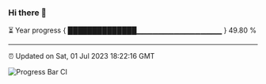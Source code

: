 ### Hi there 👋

⏳ Year progress { ██████████████▁▁▁▁▁▁▁▁▁▁▁▁▁▁▁▁ } 49.80 %

---

⏰ Updated on Sat, 01 Jul 2023 18:22:16 GMT

![Progress Bar CI](https://github.com/ZhaoGui/ZhaoGui/workflows/Progress%20Bar%20CI/badge.svg)

